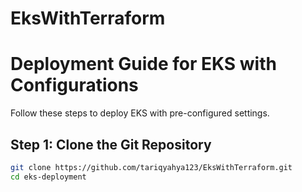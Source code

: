 # EksWithTerraform


# Deployment Guide for EKS with Configurations

Follow these steps to deploy EKS with pre-configured settings.

## Step 1: Clone the Git Repository

```bash
git clone https://github.com/tariqyahya123/EksWithTerraform.git
cd eks-deployment


